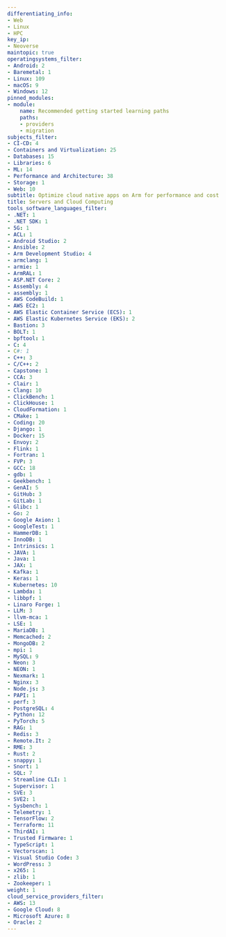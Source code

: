 ```yaml
---
differentiating_info:
- Web
- Linux
- HPC
key_ip:
- Neoverse
maintopic: true
operatingsystems_filter:
- Android: 2
- Baremetal: 1
- Linux: 109
- macOS: 9
- Windows: 12
pinned_modules:
- module:
    name: Recommended getting started learning paths
    paths:
    - providers
    - migration
subjects_filter:
- CI-CD: 4
- Containers and Virtualization: 25
- Databases: 15
- Libraries: 6
- ML: 14
- Performance and Architecture: 38
- Storage: 1
- Web: 10
subtitle: Optimize cloud native apps on Arm for performance and cost
title: Servers and Cloud Computing
tools_software_languages_filter:
- .NET: 1
- .NET SDK: 1
- 5G: 1
- ACL: 1
- Android Studio: 2
- Ansible: 2
- Arm Development Studio: 4
- armclang: 1
- armie: 1
- ArmRAL: 1
- ASP.NET Core: 2
- Assembly: 4
- assembly: 1
- AWS CodeBuild: 1
- AWS EC2: 1
- AWS Elastic Container Service (ECS): 1
- AWS Elastic Kubernetes Service (EKS): 2
- Bastion: 3
- BOLT: 1
- bpftool: 1
- C: 4
- C#: 1
- C++: 3
- C/C++: 2
- Capstone: 1
- CCA: 3
- Clair: 1
- Clang: 10
- ClickBench: 1
- ClickHouse: 1
- CloudFormation: 1
- CMake: 1
- Coding: 20
- Django: 1
- Docker: 15
- Envoy: 2
- Flink: 1
- Fortran: 1
- FVP: 3
- GCC: 18
- gdb: 1
- Geekbench: 1
- GenAI: 5
- GitHub: 3
- GitLab: 1
- Glibc: 1
- Go: 2
- Google Axion: 1
- GoogleTest: 1
- HammerDB: 1
- InnoDB: 1
- Intrinsics: 1
- JAVA: 1
- Java: 1
- JAX: 1
- Kafka: 1
- Keras: 1
- Kubernetes: 10
- Lambda: 1
- libbpf: 1
- Linaro Forge: 1
- LLM: 3
- llvm-mca: 1
- LSE: 1
- MariaDB: 1
- Memcached: 2
- MongoDB: 2
- mpi: 1
- MySQL: 9
- Neon: 3
- NEON: 1
- Nexmark: 1
- Nginx: 3
- Node.js: 3
- PAPI: 1
- perf: 3
- PostgreSQL: 4
- Python: 12
- PyTorch: 5
- RAG: 1
- Redis: 3
- Remote.It: 2
- RME: 3
- Rust: 2
- snappy: 1
- Snort: 1
- SQL: 7
- Streamline CLI: 1
- Supervisor: 1
- SVE: 3
- SVE2: 1
- Sysbench: 1
- Telemetry: 1
- TensorFlow: 2
- Terraform: 11
- ThirdAI: 1
- Trusted Firmware: 1
- TypeScript: 1
- Vectorscan: 1
- Visual Studio Code: 3
- WordPress: 3
- x265: 1
- zlib: 1
- Zookeeper: 1
weight: 1
cloud_service_providers_filter:
- AWS: 13
- Google Cloud: 8
- Microsoft Azure: 8
- Oracle: 2
---
```

